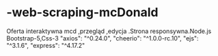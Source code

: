 # -web-scraping-mcDonald
Oferta interaktywna mcd ,przegląd ,edycja .Strona responsywna.Node.js Bootstrap-5,Css-3
    "axios": "^0.24.0",
    "cheerio": "^1.0.0-rc.10",
    "ejs": "^3.1.6",
    "express": "^4.17.2"
